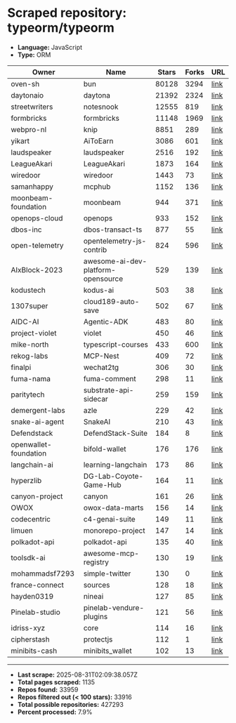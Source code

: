 # Scraped repository: typeorm/typeorm
* **Language:** JavaScript
* **Type:** ORM

| Owner | Name | Stars | Forks | URL |
|---|---|---|---|---|
| oven-sh | bun | 80128 | 3294 | [link](https://github.com/oven-sh/bun) |
| daytonaio | daytona | 21392 | 2324 | [link](https://github.com/daytonaio/daytona) |
| streetwriters | notesnook | 12555 | 819 | [link](https://github.com/streetwriters/notesnook) |
| formbricks | formbricks | 11148 | 1969 | [link](https://github.com/formbricks/formbricks) |
| webpro-nl | knip | 8851 | 289 | [link](https://github.com/webpro-nl/knip) |
| yikart | AiToEarn | 3086 | 601 | [link](https://github.com/yikart/AiToEarn) |
| laudspeaker | laudspeaker | 2516 | 192 | [link](https://github.com/laudspeaker/laudspeaker) |
| LeagueAkari | LeagueAkari | 1873 | 164 | [link](https://github.com/LeagueAkari/LeagueAkari) |
| wiredoor | wiredoor | 1443 | 73 | [link](https://github.com/wiredoor/wiredoor) |
| samanhappy | mcphub | 1152 | 136 | [link](https://github.com/samanhappy/mcphub) |
| moonbeam-foundation | moonbeam | 944 | 371 | [link](https://github.com/moonbeam-foundation/moonbeam) |
| openops-cloud | openops | 933 | 152 | [link](https://github.com/openops-cloud/openops) |
| dbos-inc | dbos-transact-ts | 877 | 55 | [link](https://github.com/dbos-inc/dbos-transact-ts) |
| open-telemetry | opentelemetry-js-contrib | 824 | 596 | [link](https://github.com/open-telemetry/opentelemetry-js-contrib) |
| AIxBlock-2023 | awesome-ai-dev-platform-opensource | 529 | 139 | [link](https://github.com/AIxBlock-2023/awesome-ai-dev-platform-opensource) |
| kodustech | kodus-ai | 503 | 38 | [link](https://github.com/kodustech/kodus-ai) |
| 1307super | cloud189-auto-save | 502 | 67 | [link](https://github.com/1307super/cloud189-auto-save) |
| AIDC-AI | Agentic-ADK | 483 | 80 | [link](https://github.com/AIDC-AI/Agentic-ADK) |
| project-violet | violet | 450 | 46 | [link](https://github.com/project-violet/violet) |
| mike-north | typescript-courses | 433 | 600 | [link](https://github.com/mike-north/typescript-courses) |
| rekog-labs | MCP-Nest | 409 | 72 | [link](https://github.com/rekog-labs/MCP-Nest) |
| finalpi | wechat2tg | 306 | 30 | [link](https://github.com/finalpi/wechat2tg) |
| fuma-nama | fuma-comment | 298 | 11 | [link](https://github.com/fuma-nama/fuma-comment) |
| paritytech | substrate-api-sidecar | 259 | 159 | [link](https://github.com/paritytech/substrate-api-sidecar) |
| demergent-labs | azle | 229 | 42 | [link](https://github.com/demergent-labs/azle) |
| snake-ai-agent | SnakeAI | 210 | 43 | [link](https://github.com/snake-ai-agent/SnakeAI) |
| Defendstack | DefendStack-Suite | 184 | 8 | [link](https://github.com/Defendstack/DefendStack-Suite) |
| openwallet-foundation | bifold-wallet | 176 | 176 | [link](https://github.com/openwallet-foundation/bifold-wallet) |
| langchain-ai | learning-langchain | 173 | 86 | [link](https://github.com/langchain-ai/learning-langchain) |
| hyperzlib | DG-Lab-Coyote-Game-Hub | 164 | 11 | [link](https://github.com/hyperzlib/DG-Lab-Coyote-Game-Hub) |
| canyon-project | canyon | 161 | 26 | [link](https://github.com/canyon-project/canyon) |
| OWOX | owox-data-marts | 156 | 14 | [link](https://github.com/OWOX/owox-data-marts) |
| codecentric | c4-genai-suite | 149 | 11 | [link](https://github.com/codecentric/c4-genai-suite) |
| limuen | monorepo-project | 147 | 14 | [link](https://github.com/limuen/monorepo-project) |
| polkadot-api | polkadot-api | 135 | 40 | [link](https://github.com/polkadot-api/polkadot-api) |
| toolsdk-ai | awesome-mcp-registry | 130 | 19 | [link](https://github.com/toolsdk-ai/awesome-mcp-registry) |
| mohammadsf7293 | simple-twitter | 130 | 0 | [link](https://github.com/mohammadsf7293/simple-twitter) |
| france-connect | sources | 128 | 18 | [link](https://github.com/france-connect/sources) |
| hayden0319 | nineai | 127 | 85 | [link](https://github.com/hayden0319/nineai) |
| Pinelab-studio | pinelab-vendure-plugins | 121 | 56 | [link](https://github.com/Pinelab-studio/pinelab-vendure-plugins) |
| idriss-xyz | core | 114 | 16 | [link](https://github.com/idriss-xyz/core) |
| cipherstash | protectjs | 112 | 1 | [link](https://github.com/cipherstash/protectjs) |
| minibits-cash | minibits_wallet | 102 | 13 | [link](https://github.com/minibits-cash/minibits_wallet) |

---
* **Last scrape:** 2025-08-31T02:09:38.057Z
* **Total pages scraped:** 1135
* **Repos found:** 33959
* **Repos filtered out (< 100 stars):** 33916
* **Total possible repositories:** 427293
* **Percent processed:** 7.9%
